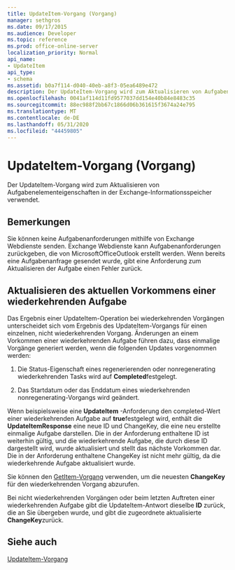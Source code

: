 ```yaml
---
title: UpdateItem-Vorgang (Vorgang)
manager: sethgros
ms.date: 09/17/2015
ms.audience: Developer
ms.topic: reference
ms.prod: office-online-server
localization_priority: Normal
api_name:
- UpdateItem
api_type:
- schema
ms.assetid: b0a7f114-d040-40eb-a8f3-05ea6489e472
description: Der UpdateItem-Vorgang wird zum Aktualisieren von Aufgabenelementeigenschaften in der Exchange-Informationsspeicher verwendet.
ms.openlocfilehash: 0041af114d11fd9577037dd154e40b84e8483c35
ms.sourcegitcommit: 88ec988f2bb67c1866d06b361615f3674a24e795
ms.translationtype: MT
ms.contentlocale: de-DE
ms.lasthandoff: 05/31/2020
ms.locfileid: "44459805"
---
```

# <a name="updateitem-operation-task"></a>UpdateItem-Vorgang (Vorgang)

Der UpdateItem-Vorgang wird zum Aktualisieren von Aufgabenelementeigenschaften in der Exchange-Informationsspeicher verwendet.
  
## <a name="remarks"></a>Bemerkungen

Sie können keine Aufgabenanforderungen mithilfe von Exchange Webdienste senden. Exchange Webdienste kann Aufgabenanforderungen zurückgeben, die von MicrosoftOfficeOutlook erstellt werden. Wenn bereits eine Aufgabenanfrage gesendet wurde, gibt eine Anforderung zum Aktualisieren der Aufgabe einen Fehler zurück.
  
## <a name="updating-the-current-occurrence-of-a-recurring-task"></a>Aktualisieren des aktuellen Vorkommens einer wiederkehrenden Aufgabe

Das Ergebnis einer UpdateItem-Operation bei wiederkehrenden Vorgängen unterscheidet sich vom Ergebnis des UpdateItem-Vorgangs für einen einzelnen, nicht wiederkehrenden Vorgang. Änderungen an einem Vorkommen einer wiederkehrenden Aufgabe führen dazu, dass einmalige Vorgänge generiert werden, wenn die folgenden Updates vorgenommen werden:
  
1. Die Status-Eigenschaft eines regenerierenden oder nonregenerating wiederkehrenden Tasks wird auf **Completed**festgelegt.
    
2. Das Startdatum oder das Enddatum eines wiederkehrenden nonregenerating-Vorgangs wird geändert.
    
Wenn beispielsweise eine **UpdateItem** -Anforderung den completed-Wert einer wiederkehrenden Aufgabe auf **true**festgelegt wird, enthält die **UpdateItemResponse** eine neue ID und ChangeKey, die eine neu erstellte einmalige Aufgabe darstellen. Die in der Anforderung enthaltene ID ist weiterhin gültig, und die wiederkehrende Aufgabe, die durch diese ID dargestellt wird, wurde aktualisiert und stellt das nächste Vorkommen dar. Die in der Anforderung enthaltene ChangeKey ist nicht mehr gültig, da die wiederkehrende Aufgabe aktualisiert wurde. 
  
Sie können den [GetItem-Vorgang](getitem-operation.md) verwenden, um die neuesten **ChangeKey** für den wiederkehrenden Vorgang abzurufen. 
  
Bei nicht wiederkehrenden Vorgängen oder beim letzten Auftreten einer wiederkehrenden Aufgabe gibt die UpdateItem-Antwort dieselbe **ID** zurück, die an Sie übergeben wurde, und gibt die zugeordnete aktualisierte **ChangeKey**zurück.
  
## <a name="see-also"></a>Siehe auch



[UpdateItem-Vorgang](updateitem-operation.md)

